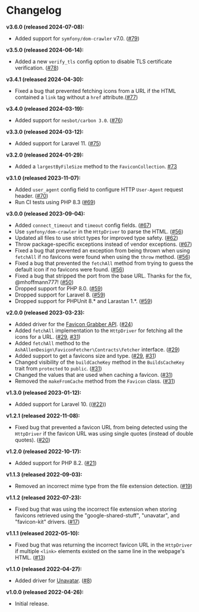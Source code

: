 # Changelog

**v3.6.0 (released 2024-07-08):**

- Added support for `symfony/dom-crawler` v7.0. ([#79](https://github.com/ash-jc-allen/favicon-fetcher/pull/79))

**v3.5.0 (released 2024-06-14):**

- Added a new `verify_tls` config option to disable TLS certificate verification. ([#78](https://github.com/ash-jc-allen/favicon-fetcher/pull/78))

**v3.4.1 (released 2024-04-30):**

- Fixed a bug that prevented fetching icons from a URL if the HTML contained a `link` tag without a `href` attribute.([#77](https://github.com/ash-jc-allen/favicon-fetcher/pull/77))

**v3.4.0 (released 2024-03-19):**

- Added support for `nesbot/carbon 3.0`. ([#76](https://github.com/ash-jc-allen/favicon-fetcher/pull/76))

**v3.3.0 (released 2024-03-12):**

- Added support for Laravel 11. ([#75](https://github.com/ash-jc-allen/favicon-fetcher/pull/75))

**v3.2.0 (released 2024-01-29):**

- Added a `largestByFileSize` method to the `FaviconCollection`. [#73](https://github.com/ash-jc-allen/favicon-fetcher/pull/73)

**v3.1.0 (released 2023-11-07):**

- Added `user_agent` config field to configure HTTP `User-Agent` request header. ([#70](https://github.com/ash-jc-allen/favicon-fetcher/pull/70))
- Run CI tests using PHP 8.3 ([#69](https://github.com/ash-jc-allen/favicon-fetcher/pull/69))

**v3.0.0 (released 2023-09-04):**

- Added `connect_timeout` and `timeout` config fields. ([#67](https://github.com/ash-jc-allen/favicon-fetcher/pull/67))
- Use `symfony/dom-crawler` in the `HttpDriver` to parse the HTML. ([#56](https://github.com/ash-jc-allen/favicon-fetcher/pull/56))
- Updated all files to use strict types for improved type safety. ([#62](https://github.com/ash-jc-allen/favicon-fetcher/pull/62))
- Throw package-specific exceptions instead of vendor exceptions. ([#67](https://github.com/ash-jc-allen/favicon-fetcher/pull/67))
- Fixed a bug that prevented an exception from being thrown when using `fetchAll` if no favicons were found when using the `throw` method. ([#56](https://github.com/ash-jc-allen/favicon-fetcher/pull/50))
- Fixed a bug that prevented the `fetchAll` method from trying to guess the default icon if no favicons were found. ([#56](https://github.com/ash-jc-allen/favicon-fetcher/pull/50))
- Fixed a bug that stripped the port from the base URL. Thanks for the fix, @mhoffmann777! ([#50](https://github.com/ash-jc-allen/favicon-fetcher/pull/50))
- Dropped support for PHP 8.0. ([#59](https://github.com/ash-jc-allen/favicon-fetcher/pull/59))
- Dropped support for Laravel 8. ([#59](https://github.com/ash-jc-allen/favicon-fetcher/pull/59))
- Dropped support for PHPUnit 8.* and Larastan 1.*. ([#59](https://github.com/ash-jc-allen/favicon-fetcher/pull/59))

**v2.0.0 (released 2023-03-23):**
- Added driver for the [Favicon Grabber API](https://favicongrabber.com/). ([#24](https://github.com/ash-jc-allen/favicon-fetcher/pull/24))
- Added `fetchAll` implementation to the `HttpDriver` for fetching all the icons for a URL. ([#29](https://github.com/ash-jc-allen/favicon-fetcher/pull/29), [#31](https://github.com/ash-jc-allen/favicon-fetcher/pull/31))
- Added `fetchAll` method to the `AshAllenDesign\FaviconFetcher\Contracts\Fetcher` interface. ([#29](https://github.com/ash-jc-allen/favicon-fetcher/pull/29))
- Added support to get a favicons size and type. ([#29](https://github.com/ash-jc-allen/favicon-fetcher/pull/29), [#31](https://github.com/ash-jc-allen/favicon-fetcher/pull/31))
- Changed visibility of the `buildCacheKey` method in the `BuildsCacheKey` trait from `protected` to `public`. ([#31](https://github.com/ash-jc-allen/favicon-fetcher/pull/31))
- Changed the values that are used when caching a favicon. ([#31](https://github.com/ash-jc-allen/favicon-fetcher/pull/31))
- Removed the `makeFromCache` method from the `Favicon` class. ([#31](https://github.com/ash-jc-allen/favicon-fetcher/pull/31))

**v1.3.0 (released 2023-01-12):**
- Added support for Laravel 10. (([#22](https://github.com/ash-jc-allen/favicon-fetcher/pull/22)))

**v1.2.1 (released 2022-11-08):**
- Fixed bug that prevented a favicon URL from being detected using the `HttpDriver` if the favicon URL was using single quotes (instead of double quotes). ([#20](https://github.com/ash-jc-allen/favicon-fetcher/pull/20))

**v1.2.0 (released 2022-10-17):**
- Added support for PHP 8.2. ([#21](https://github.com/ash-jc-allen/favicon-fetcher/pull/21))

**v1.1.3 (released 2022-09-03):**
- Removed an incorrect mime type from the file extension detection. ([#19](https://github.com/ash-jc-allen/favicon-fetcher/pull/19))

**v1.1.2 (released 2022-07-23):**
- Fixed bug that was using the incorrect file extension when storing favicons retrieved using the "google-shared-stuff", "unavatar", and "favicon-kit" drivers. ([#17](https://github.com/ash-jc-allen/favicon-fetcher/pull/17))

**v1.1.1 (released 2022-05-10):**
- Fixed bug that was returning the incorrect favicon URL in the `HttpDriver` if multiple `<link>` elements existed on the same line in the webpage's HTML. ([#13](https://github.com/ash-jc-allen/favicon-fetcher/pull/13))

**v1.1.0 (released 2022-04-27):**
- Added driver for [Unavatar](https://unavatar). ([#8](https://github.com/ash-jc-allen/favicon-fetcher/pull/8))

**v1.0.0 (released 2022-04-26):**
- Initial release.
